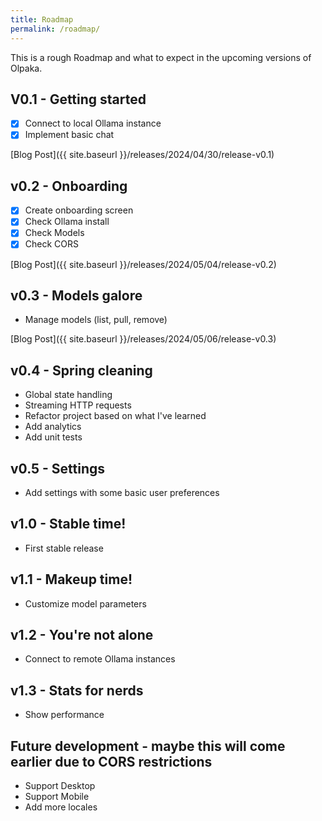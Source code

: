 ```yaml
---
title: Roadmap
permalink: /roadmap/
---
```

This is a rough Roadmap and what to expect in the upcoming versions of Olpaka.

## V0.1 - Getting started
- [x] Connect to local Ollama instance
- [x] Implement basic chat

[Blog Post]({{ site.baseurl }}/releases/2024/04/30/release-v0.1)

## v0.2 - Onboarding
- [x] Create onboarding screen
- [x] Check Ollama install
- [x] Check Models
- [x] Check CORS

[Blog Post]({{ site.baseurl }}/releases/2024/05/04/release-v0.2)

## v0.3 - Models galore
- Manage models (list, pull, remove)

[Blog Post]({{ site.baseurl }}/releases/2024/05/06/release-v0.3)

## v0.4 - Spring cleaning
- Global state handling
- Streaming HTTP requests
- Refactor project based on what I've learned
- Add analytics
- Add unit tests

## v0.5 - Settings
- Add settings with some basic user preferences

## v1.0 - Stable time!
- First stable release

## v1.1 - Makeup time!
- Customize model parameters

## v1.2 - You're not alone
- Connect to remote Ollama instances

## v1.3 - Stats for nerds
- Show performance

## Future development - maybe this will come earlier due to CORS restrictions
- Support Desktop
- Support Mobile
- Add more locales